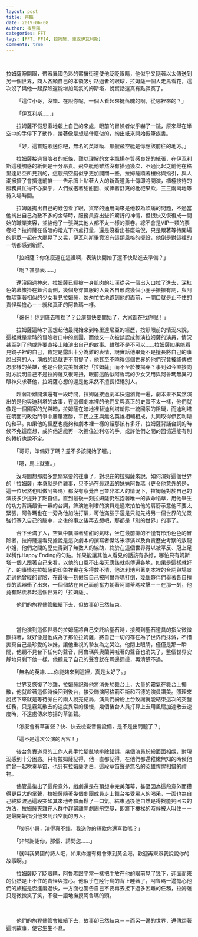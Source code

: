 ```yaml
---
layout: post
title: 再臨
date: 2019-06-08
Author: 夜里陽
categories: FFT
tags: [FFT, FF14, 拉姆薩, 重返伊瓦利斯]
comments: true
---
```

​	

​   拉姆薩睜開眼，帶著異國色彩的熙攘街道使他眨眨眼睛，他似乎又隨著以太傳送到另一個世界，商人各顯自己的本領吸引路過者的眼球，拉姆薩一個人走馬看花，這次沒了與他一起探險還能增加氣氛的姆斯塔，說實話還真有點寂寞了。



　　​「這位小哥，沒錯、在說你呢，一個人看起來挺落魄的啊，從哪裡來的？」

　　​「伊瓦利斯……」

　　​拉姆薩不假思索地報上自己的來處，眼前的冒險者似乎嚇了一跳，原來舉在半空中的手停下了動作，接著像是想起什麼似的，掏出紙來開始振筆疾書。




　　​「好，這首短歌送你吧，無名的英雄呦、那艘飛空艇是你應該前往的地方。」

　　​拉姆薩接過冒險者的紙條，難以理解的文字飄揚在質感良好的紙張，在伊瓦利斯這種觸感的紙倒是十分昂貴。飛空艇他雖然沒有搭過幾次，不過比起之前他在格里達尼亞所見到的，這艘飛空艇似乎更加開闊一些，拉姆薩順著樓梯與指引，與人潮擁擠了會擠進前排——告示牌上貼著大大的新黃道勇士傳即將開演，櫃檯接待的服務員忙得不亦樂乎，人們或抱著甜甜圈、或捧著舒爽的枇杷果飲，三三兩兩地等待入場時間。

　　​拉姆薩掏出自己的錢包看了眼，貨幣的通用向來是他較為頭痛的問題，不過當他掏出自己為數不多的金幣時，服務員露出些許驚訝的神情，但很快又恢復成一開始的職業笑容，並給他了一張與其他人都不太一樣的票卷。總不會是VIP一類的票卷吧？拉姆薩在昏暗的燈光下四處打量，還是沒看出甚麼端倪，只是跟著等待開場的群眾一起在大廳晃了又晃，伊瓦利斯畢竟沒有這類風格的擺設，他倒是對這裡的一切都感到新鮮。




　　「拉姆薩？你怎麼還在這裡啊，表演快開始了還不快點進去準備？」

　　「啊？甚麼表……」

　　還沒回過神來，拉姆薩已經被一身肌肉的壯漢從另一個出入口拉了進去，深紅色的幕簾掛在舞台兩側，幾個身穿異服的人員各自形成幾個小圈子振振有詞，與阿魯瑪穿著相似的少女看見拉姆薩，匆匆忙忙地跑到他的面前，一開口就是止不住的責怪與擔心－－就和真正的阿魯瑪一樣。




　　「哥哥！你到底去哪裡了？公演都快要開始了，大家都在找你呢！」

　　拉姆薩這時才回想起他最開始來到格里達尼亞的經歷，按照眼前的情況來說，這裡就是當時的冒險者口中的劇團，而他又一次被誤認成飾演拉姆薩的演員，情況甚至到了他或許要直接上陣演出自己的故事。雖然不是不可以……拉姆薩如果能看見鏡子裡的自己，肯定是露出十分為難的表情，說實話他畢竟不是擅長將自己的事說出來的人，演戲的話就更不用提了，他甚至不曉得這個世界的他們究竟被謠傳成怎麼樣的英雄，他是否能完美扮演好「拉姆薩」而不至於被揭穿？事到如今直接向對方說明自己不是拉姆薩又很彆扭，眼前這酷似阿魯瑪的少女又用與阿魯瑪無異的眼神央求著他，拉姆薩心想的還是他果然不擅長拒絕別人。

　　趁著距離開演還有一段時間，拉姆薩接過劇本快速瀏覽一遍，劇本果不其然演出的是他與迪利塔的故事，在這個劇本裡的他們又與真正的史實不太一樣，他們就像是一個國家的光與暗，拉姆薩在暗地裡替迪利塔斬除一統國家的阻礙，而迪利塔在明面的政治鬥爭中屢屢獲勝，平民之王與無名英雄相輔相成，共同取得伊瓦利斯的和平。如果他的經歷也能夠和劇本裡一樣的話那該有多好，拉姆薩背誦台詞的時候不免這麼想，或許他還能再一次握住迪利塔的手，或許他們之間的回憶還能有別的轉折也說不定。




　　「哥哥，準備好了嗎？差不多該開始了喔。」

　　「嗯，馬上就來。」

　　沒時間想那麼多無關緊要的往事了，對現在的拉姆薩來說，如何演好這個世界的「拉姆薩」本身就是件難事，只不過在最親密的妹妹阿魯瑪（更令他意外的是，這一位居然也叫做阿魯瑪）都沒有察覺自己並非本人的情況下，拉姆薩對於自己的演技多少提升了點自信。直到最後一刻拉姆薩仍然抱著唯一的救命稻草，用他畢生的功力背誦最後一幕的台詞，飾演迪利塔的演員走過來拍拍他的肩膀示意他不要太緊張，阿魯瑪也在一旁為他加油打氣，可他滿腦子還是只能先將另一個世界的光景強行塞入自己的腦中，之後的事之後再去想吧，那都是「別的世界」的事了。

　　台下坐滿了人，空氣中飄溢著甜甜的氣味，坐在最前排的不僅有形形色色的冒險者，拉姆薩還看見據說是這次劇本的撰寫者傑洛米導演以及負責歷史考察的敖龍小姐，他們之間的歷史得到了無數人的協助，終於在這個世界得以被平反、冠上足以稱作Happy Ending的句點。如果能讓其他人看見的話該有多好，哪怕只有姆斯塔一個人跟著自己來看，以他的口風不出幾天應該就能傳遍各地，如果是這樣就好了、的事情在拉姆薩的印象裡實在多得數不清，他流利地照著劇本裡的台詞與場景走過他曾經的冒險，在最後一刻假裝自己被阿爾蒂瑪打倒，幾個夥伴們舉著各自擅長的武器衝了出來，一個個站在自己面前奮力朝著阿爾蒂瑪攻擊－－在那一刻，他竟有點羨慕起這個世界的「拉姆薩」。




　　他們的旅程儘管繼續下去，但故事卻已然結束。

　　

　　當他演到這個世界的拉姆薩將自己交託給聖石時，接觸到聖石道具的指尖微微顫抖著，就好像是他成為了那位拉姆薩，將自己一切的存在為了世界而抹滅，不惜拋棄自己最珍愛的妹妹，讓他重視的摯友為之哭泣。他閉上眼睛，僅僅是那一瞬間，他聽不見台下任何的聲音，阿魯瑪與奧蘭哭喊著的聲音也消失了，整個世界安靜地只剩下他一樣。他聽見了自己的聲音就在耳邊迴盪，再清楚不過。




　　「無名的英雄……你能夠來到這裡，真是太好了。」




　　世界又恢復了吵雜，拉姆薩記得他將消失於舞台上，大量的霧氣在舞台上擴散，他就趁著這個時候回到後台，接受飾演阿格莉亞斯和西德的演員讚美。照理來說接下來就是等待旁白的兩人說完結局，演員們紛紛上台致謝就能結束這次的突發任務，只是霧氣散去的速度異常的緩慢，幾個後台人員打算上去用風扇加速散去速度時，不遠處傳來悠揚的草笛聲。




　　「怎麼會有草笛聲？快、快去檢查音響設備，是不是出問題了？」

　　「這不是這次公演的內容！」

　　後台負責道具的工作人員手忙腳亂地排除錯誤，幾個演員紛紛面面相覷，對現況感到十分困惑。只有拉姆薩記得，他一直都記得，在他們都還稚嫩無知的時候他們曾一起吹奏草笛，也只有拉姆薩明白，這段草笛聲是無名的英雄惺惺相惜的禮物。

　　儘管最後出了這段意外，戲劇還是在預想中完美落幕，甚至因為這段意外而獲得更巨大的掌聲，拉姆薩隨著幾個劇團成員走上舞台接受眾人的喝采，一面也為自己終於渡過這段突如其來地考驗而鬆了一口氣。結束過後他自然是得找能夠回去的方法，拉姆薩夾雜在人群中趕緊離開劇團飛空艇，即將下樓梯的時候被人叫住－－是最開始指引他來到飛空艇的男人。




　　「唉呀小哥，演得真不錯，我送你的短歌你還喜歡嗎？」

　　「非常謝謝你，那個、請問您……」

　　「就叫我異國的詩人吧，如果你還有機會來到黃金港，歡迎再來跟我說說你的故事啊。」




　　拉姆薩眨了眨眼睛，阿魯瑪跟平常一樣把手放在他的眼前晃了幾下，迎面而來的仍然是止不住的責怪與擔心。他似乎在陸行鳥的背上睡著了，阿魯瑪一邊擔心他們的旅程是否進度過快，一方面也警告自己不要再去接下過多困難的任務，拉姆薩只是微微笑了笑，不發一語地撫摸阿魯瑪的頭。

　　



　　他們的旅程儘管會繼續下去，故事卻已然結束－－而另一邊的世界，還傳頌著這則故事，使它生生不息。



